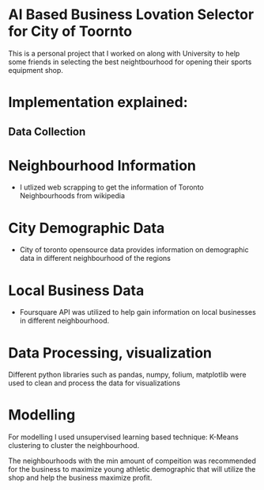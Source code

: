 # AI Based Business Lovation Selector for City of Toornto

This is a personal project that I worked on along with University to help some friends in selecting the best neightbourhood for opening their sports equipment shop.

# Implementation explained:
## Data Collection
# Neighbourhood Information
- I utlized web scrapping to get the information of Toronto Neighbourhoods from wikipedia

# City Demographic Data
- City of toronto opensource data provides information on demographic data in different neighbourhood of the regions

# Local Business Data

- Foursquare API was utilized to help gain information on local businesses in different neighbourhood.

# Data Processing, visualization

Different python libraries such as pandas, numpy, folium, matplotlib were used to clean and process the data for visualizations

# Modelling

For modelling I used unsupervised learning based technique: K-Means clustering to cluster the neighbourhood.

The neighbourhoods with the min amount of compeition was recommended for the business to maximize young athletic demographic that will utilize the shop and help the business maximize profit.
